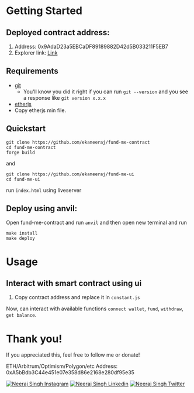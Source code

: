# Getting Started

## Deployed contract address:
1. Address: 0x9AdaD23a5EBCaDF89189882D42d5B033211F5EB7
2. Explorer link: [Link](https://sepolia.etherscan.io/address/0x9adad23a5ebcadf89189882d42d5b033211f5eb7)

## Requirements

- [git](https://git-scm.com/book/en/v2/Getting-Started-Installing-Git)
  - You'll know you did it right if you can run `git --version` and you see a response like `git version x.x.x`
- [etherjs](https://cdn.ethers.io/lib/ethers-5.2.umd.min.js) 
 - Copy etherjs min file.

## Quickstart

```
git clone https://github.com/ekaneeraj/fund-me-contract
cd fund-me-contract
forge build
```

and 

```
git clone https://github.com/ekaneeraj/fund-me-ui
cd fund-me-ui
```
run `index.html` using liveserver


## Deploy using anvil:

Open fund-me-contract and run `anvil` and then open new terminal and run
```
make install
make deploy
```

# Usage

## Interact with smart contract using ui

1. Copy contract address and replace it in `constant.js`

Now, can interact with available functions `connect wallet`, `fund`, `withdraw`, `get balance`.


# Thank you!

If you appreciated this, feel free to follow me or donate!

ETH/Arbitrum/Optimism/Polygon/etc Address: 0xA5bBdb3C44e451e07e358d86e2168e280df95e35

[![Neeraj Singh Instagram](https://img.shields.io/badge/Instagram-FF0000?style=for-the-badge&logo=instagram&logoColor=white)](https://instagram.com/ekaneeraj)
[![Neeraj Singh Linkedin](https://img.shields.io/badge/LinkedIn-0077B5?style=for-the-badge&logo=linkedin&logoColor=white)](https://www.linkedin.com/in/ekaneeraj/)
[![Neeraj Singh Twitter](https://img.shields.io/badge/Twitter-1DA1F2?style=for-the-badge&logo=twitter&logoColor=white)](https://twitter.com/ekaneeraj)
